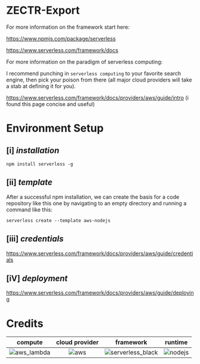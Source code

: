 
# ZECTR-Export

For more information on the framework start here: 

https://www.npmjs.com/package/serverless

https://www.serverless.com/framework/docs

For more information on the paradigm of serverless computing:

I recommend punching in `serverless computing` to your favorite search engine, then pick your poison from there (all major cloud providers will take a stab at defining it for you).

https://www.serverless.com/framework/docs/providers/aws/guide/intro (i found this page concise and useful)

# Environment Setup

## [i] *installation*

`npm install serverless -g`

## [ii] *template*

After a successful npm installation, we can create the basis for a code repository like this one by navigating to an empty directory and running a command like this:

 `serverless create --template aws-nodejs`
 
 ## [iii] *credentials*
 
 https://www.serverless.com/framework/docs/providers/aws/guide/credentials
 
 ## [iV] *deployment*
 
 https://www.serverless.com/framework/docs/providers/aws/guide/deploying
 
 # Credits
 
 compute | cloud provider | framework | runtime
|:-:|:-:|:-:|:-:|
![aws_lambda](https://user-images.githubusercontent.com/23315099/217169987-179189bd-c863-4392-95b0-99275d1d1378.png) | ![aws](https://user-images.githubusercontent.com/23315099/217170017-23ae7f53-e3ff-4d01-8f4e-1cd277788fce.jpg) | ![serverless_black](https://user-images.githubusercontent.com/23315099/217173177-7a3bf90c-d07a-4db5-b6c4-3fdfe028a438.png) | ![nodejs](https://user-images.githubusercontent.com/23315099/217170033-406837a0-8a41-4a01-acc3-38a18b196a4f.png)
 
 
